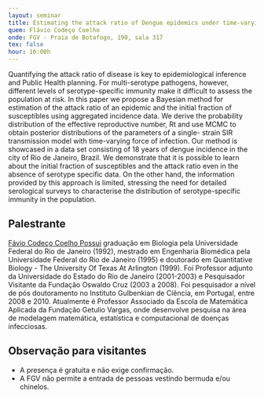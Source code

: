 ```yaml
---
layout: seminar
title: Estimating the attack ratio of Dengue epidemics under time-varying force of infection
quem: Flávio Codeço Coelho
onde: FGV - Praia de Botafogo, 190, sala 317
tex: false
hour: 16:00h
---
```


Quantifying the attack ratio of disease is key to epidemiological
inference and Public Health planning. For multi-serotype pathogens,
however, different levels of serotype-specific immunity make it
difficult to assess the population at risk.  In this paper we propose
a Bayesian method for estimation of the attack ratio of an epidemic
and the initial fraction of susceptibles using aggregated incidence
data.  We derive the probability distribution of the effective
reproductive number, Rt and use MCMC to obtain posterior distributions
of the parameters of a single- strain SIR transmission model with
time-varying force of infection.  Our method is showcased in a data
set consisting of 18 years of dengue incidence in the city of Rio de
Janeiro, Brazil.  We demonstrate that it is possible to learn about
the initial fraction of susceptibles and the attack ratio even in the
absence of serotype specific data. On the other hand, the information
provided by this approach is limited, stressing the need for detailed
serological surveys to characterise the distribution of
serotype-specific immunity in the population.


## Palestrante

[Fávio Codeço Coelho Possui](/people/flavio.coelho.html) graduação em
Biologia pela Universidade Federal do Rio de Janeiro (1992), mestrado
em Engenharia Biomédica pela Universidade Federal do Rio de Janeiro
(1995) e doutorado em Quantitative Biology - The University Of Texas
At Arlington (1999). Foi Professor adjunto da Universidade do Estado
do Rio de Janeiro (2001-2003) e Pesquisador Visitante da Fundação
Oswaldo Cruz (2003 a 2008). Foi pesquisador a nível de pós
doutoramento no Instituto Gulbenkian de Ciência, em Portugal, entre
2008 e 2010. Atualmente é Professor Associado da Escola de Matemática
Aplicada da Fundação Getulio Vargas, onde desenvolve pesquisa na área
de modelagem matemática, estatística e computacional de doenças
infecciosas.

## Observação para visitantes

- A presença é gratuita e não exige confirmação.
- A FGV não permite a entrada de pessoas vestindo bermuda e/ou
  chinelos.
